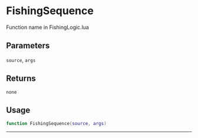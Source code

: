 # FishingSequence
Function name in FishingLogic.lua
## Parameters
`source`, `args`
## Returns
`none`
## Usage
```lua
function FishingSequence(source, args)
```
---
